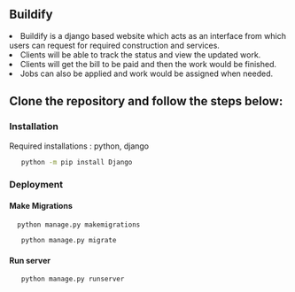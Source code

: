## Buildify

<li>Buildify is a django based website which acts as an interface from which users can request for required construction and services.
<li>Clients will be able to track the status and view the updated work.
<li>Clients will get the bill to be paid and then the work would be finished.
<li>Jobs can also be applied and work would be assigned when needed.

## Clone the repository and follow the steps below:

### Installation
  Required installations : python, django
  
   ``` sh
      python -m pip install Django
   ```
 ### Deployment
  
  #### Make Migrations
   ``` sh
     python manage.py makemigrations
   ```
   ``` sh
      python manage.py migrate
   ```
   
   #### Run server
   ``` sh
      python manage.py runserver
   ```
